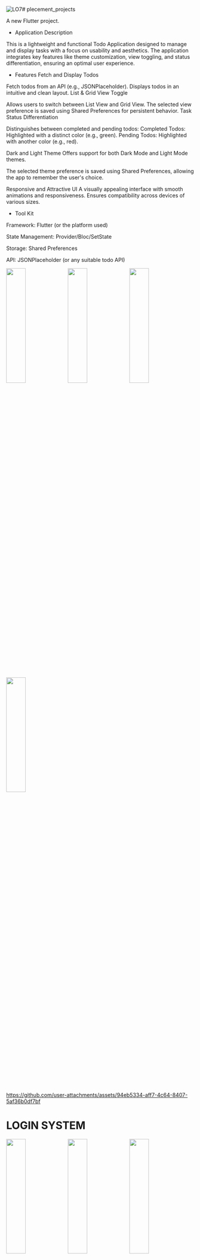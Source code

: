 ![LO7](https://github.com/user-attachments/assets/0cbbf553-69fd-41d3-9181-8e3fb6823189)# plecement_projects

A new Flutter project.

* Application Description
  
This is a lightweight and functional Todo Application designed to manage and display tasks with a focus on usability and aesthetics. The application integrates key features like theme customization, view toggling, and status differentiation, ensuring an optimal user experience.

* Features
Fetch and Display Todos


Fetch todos from an API (e.g., JSONPlaceholder).
Displays todos in an intuitive and clean layout.
List & Grid View Toggle


Allows users to switch between List View and Grid View.
The selected view preference is saved using Shared Preferences for persistent behavior.
Task Status Differentiation


Distinguishes between completed and pending todos:
Completed Todos: Highlighted with a distinct color (e.g., green).
Pending Todos: Highlighted with another color (e.g., red).


Dark and Light Theme
Offers support for both Dark Mode and Light Mode themes.


The selected theme preference is saved using Shared Preferences, allowing the app to remember the user's choice.


Responsive and Attractive UI
A visually appealing interface with smooth animations and responsiveness.
Ensures compatibility across devices of various sizes.

* Tool Kit
  
Framework: Flutter (or the platform used)

State Management: Provider/Bloc/SetState

Storage: Shared Preferences

API: JSONPlaceholder (or any suitable todo API)

 <img src="https://github.com/user-attachments/assets/e41a6b48-e94c-4c01-863f-24121343c0b0" height=28% width=32%>
 <img src="https://github.com/user-attachments/assets/c8e85018-01f3-4a26-bfc0-836332de894a" height=28% width=32%>
 <img src="https://github.com/user-attachments/assets/0a148b00-b1c5-4bf7-ae32-08b9a8f038f0" height=28% width=32%>
 <img src="https://github.com/user-attachments/assets/f237c4d8-dd4e-4d11-b8df-818b7719255f" height=28% width=32%>


https://github.com/user-attachments/assets/94eb5334-aff7-4c64-8407-5af36b0df7bf



# LOGIN SYSTEM



 <img src="https://github.com/user-attachments/assets/d99439cc-5556-4334-b442-7943ece26bba" height=28% width=32%>
 <img src="https://github.com/user-attachments/assets/ff8b0c65-11d3-486f-b9b3-2094bda255d1" height=28% width=32%>
 <img src="https://github.com/user-attachments/assets/12f0069b-3bc1-4b84-9ce8-33f713437659" height=28% width=32%>
 <img src="https://github.com/user-attachments/assets/19f2bb1b-f475-4051-a484-6549474a3d87" height=28% width=32%>
 <img src="https://github.com/user-attachments/assets/cd6635a6-ce3d-42c1-bdcc-790bfd442668" height=28% width=32%>

